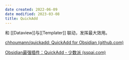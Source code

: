 ```yaml
---
date created: 2022-06-09
date modified: 2023-03-08
title: QuickAdd
---
```


和 [[Dataview]]与[[Templater]] 联动，发挥最大效用。

[chhoumann/quickadd: QuickAdd for Obsidian (github.com)](https://github.com/chhoumann/quickadd)

[Obsidian最强插件：QuickAdd - 少数派 (sspai.com)](https://sspai.com/post/69375)

